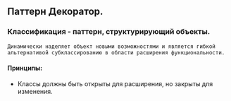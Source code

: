 ## Паттерн Декоратор.
### Классификация - паттерн, структурирующий объекты.

`
Динамически наделяет объект новыми возможностями и является гибкой альтернативой субклассированию в области
расширения функциональности.
`


#### Принципы:
- Классы должны быть открыты для расширения, но закрыты для изменения.